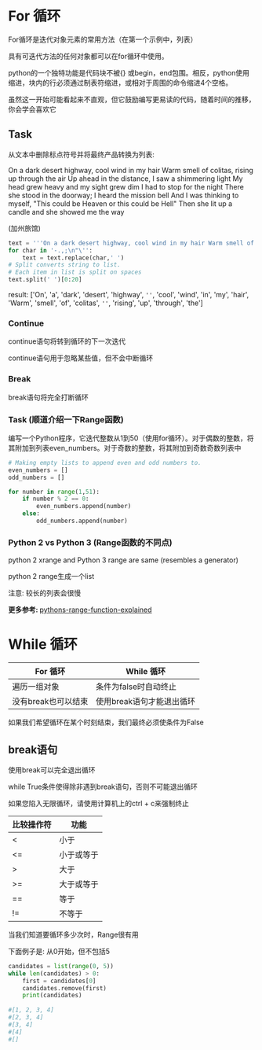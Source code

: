 # For 循环 
For循环是迭代对象元素的常用方法（在第一个示例中，列表）

具有可迭代方法的任何对象都可以在for循环中使用。

python的一个独特功能是代码块不被{} 或begin，end包围。相反，python使用缩进，块内的行必须通过制表符缩进，或相对于周围的命令缩进4个空格。

虽然这一开始可能看起来不直观，但它鼓励编写更易读的代码，随着时间的推移，你会学会喜欢它

## Task
从文本中删除标点符号并将最终产品转换为列表:

On a dark desert highway, cool wind in my hair Warm smell of colitas, rising up through the air Up ahead in the distance, I saw a shimmering light My head grew heavy and my sight grew dim I had to stop for the night There she stood in the doorway; I heard the mission bell And I was thinking to myself, "This could be Heaven or this could be Hell" Then she lit up a candle and she showed me the way

(加州旅馆)

```python
text = '''On a dark desert highway, cool wind in my hair Warm smell of colitas, rising up through the air Up ahead in the distance, I saw a shimmering light My head grew heavy and my sight grew dim I had to stop for the night There she stood in the doorway; I heard the mission bell And I was thinking to myself, "This could be Heaven or this could be Hell" Then she lit up a candle and she showed me the way'''
for char in '-.,;\n"\'':
    text = text.replace(char,' ')
# Split converts string to list.
# Each item in list is split on spaces
text.split(' ')[0:20]
```
result:
['On',
 'a',
 'dark',
 'desert',
 'highway',
 `''`,
 'cool',
 'wind',
 'in',
 'my',
 'hair',
 'Warm',
 'smell',
 'of',
 'colitas',
 `''`,
 'rising',
 'up',
 'through',
 'the']
 
### Continue
continue语句将转到循环的下一次迭代

continue语句用于忽略某些值，但不会中断循环

### Break
break语句将完全打断循环

### Task (顺道介绍一下Range函数)
编写一个Python程序，它迭代整数从1到50（使用for循环）。对于偶数的整数，将其附加到列表even_numbers。对于奇数的整数，将其附加到奇数奇数列表中
```python
# Making empty lists to append even and odd numbers to. 
even_numbers = []
odd_numbers = []

for number in range(1,51):
    if number % 2 == 0:
        even_numbers.append(number)
    else: 
        odd_numbers.append(number)   
```

### Python 2 vs Python 3 (Range函数的不同点)
python 2 xrange and Python 3 range are same (resembles a generator)

python 2 range生成一个list

注意: 较长的列表会很慢

<b> 更多参考: </b> [pythons-range-function-explained](http://pythoncentral.io/pythons-range-function-explained/)

# While 循环
For 循环 | While 循环
--- | --- 
遍历一组对象 | 条件为false时自动终止
没有break也可以结束 | 使用break语句才能退出循环

如果我们希望循环在某个时刻结束，我们最终必须使条件为False

## break语句
使用break可以完全退出循环

while True条件使得除非遇到break语句，否则不可能退出循环

如果您陷入无限循环，请使用计算机上的ctrl + c来强制终止

比较操作符 | 功能
--- | --- 
< | 小于
<= | 小于或等于
> | 大于
>= | 大于或等于
== | 等于
!= | 不等于

当我们知道要循环多少次时，Range很有用

下面例子是: 从0开始，但不包括5
```python
candidates = list(range(0, 5))
while len(candidates) > 0: 
    first = candidates[0]
    candidates.remove(first)
    print(candidates)
    
#[1, 2, 3, 4]
#[2, 3, 4]
#[3, 4]
#[4]
#[]
```



